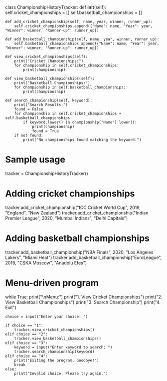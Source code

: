 class ChampionshipHistoryTracker:
    def __init__(self):
        self.cricket_championships = []
        self.basketball_championships = []

    def add_cricket_championship(self, name, year, winner, runner_up):
        self.cricket_championships.append({"Name": name, "Year": year, "Winner": winner, "Runner-up": runner_up})

    def add_basketball_championship(self, name, year, winner, runner_up):
        self.basketball_championships.append({"Name": name, "Year": year, "Winner": winner, "Runner-up": runner_up})

    def view_cricket_championships(self):
        print("Cricket Championships:")
        for championship in self.cricket_championships:
            print(championship)

    def view_basketball_championships(self):
        print("Basketball Championships:")
        for championship in self.basketball_championships:
            print(championship)

    def search_championship(self, keyword):
        print("Search Results:")
        found = False
        for championship in self.cricket_championships + self.basketball_championships:
            if keyword.lower() in championship["Name"].lower():
                print(championship)
                found = True
        if not found:
            print("No championships found matching the keyword.")

# Sample usage
tracker = ChampionshipHistoryTracker()

# Adding cricket championships
tracker.add_cricket_championship("ICC Cricket World Cup", 2019, "England", "New Zealand")
tracker.add_cricket_championship("Indian Premier League", 2020, "Mumbai Indians", "Delhi Capitals")

# Adding basketball championships
tracker.add_basketball_championship("NBA Finals", 2020, "Los Angeles Lakers", "Miami Heat")
tracker.add_basketball_championship("EuroLeague", 2019, "CSKA Moscow", "Anadolu Efes")

# Menu-driven program
while True:
    print("\nMenu:")
    print("1. View Cricket Championships")
    print("2. View Basketball Championships")
    print("3. Search Championship")
    print("4. Exit")

    choice = input("Enter your choice: ")

    if choice == "1":
        tracker.view_cricket_championships()
    elif choice == "2":
        tracker.view_basketball_championships()
    elif choice == "3":
        keyword = input("Enter keyword to search: ")
        tracker.search_championship(keyword)
    elif choice == "4":
        print("Exiting the program. Goodbye!")
        break
    else:
        print("Invalid choice. Please try again.")
